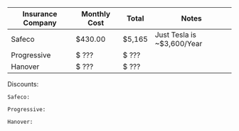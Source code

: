 | Insurance Company | Monthly Cost | Total  | Notes |
| ----------------- | ------------ | -------| ----- | 
| Safeco            | $430.00      | $5,165 | Just Tesla is ~$3,600/Year
| Progressive       | $ ???        | $ ???  | 
| Hanover           | $ ???        | $ ???  | 




Discounts:

    Safeco:

    Progressive:

    Hanover: